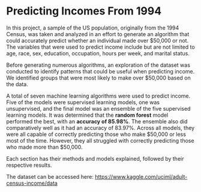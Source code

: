 # Predicting Incomes From 1994
In this project, a sample of the US population, originally from the 1994 Census, was taken and analyzed in an effort to generate an algorithm that could accurately predict whether an individual made over \$50,000 or not. The variables that were used to predict income include but are not limited to age, race, sex, education, occupation, hours per week, and marital status.

Before generating numerous algorithms, an exploration of the dataset was conducted to identify patterns that could be useful when predicting income. We identified groups that were most likely to make over \$50,000 based on the data.

A total of seven machine learning algorithms were used to predict income. Five of the models were supervised learning models, one was unsupervised, and the final model was an ensemble of the five supervised learning models. It was determined that the **random forest** model performed the best, with an **accuracy of 85.98%**. The ensemble also did comparatively well as it had an accuracy of 83.97%. Across all models, they were all capable of correctly predicting those who make \$50,000 or less most of the time. However, they all struggled with correctly predicting those who made more than \$50,000.

Each section has their methods and models explained, followed by their respective results. 

The dataset can be accessed here:
<https://www.kaggle.com/uciml/adult-census-income/data>
